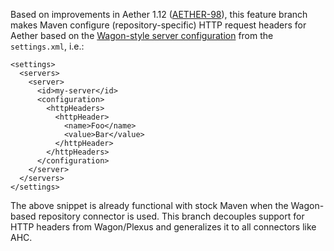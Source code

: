 Based on improvements in Aether 1.12 ([AETHER-98](https://issues.sonatype.org/browse/AETHER-98)), this feature branch
makes Maven configure (repository-specific) HTTP request headers for Aether based on the [Wagon-style server configuration](http://maven.apache.org/guides/mini/guide-http-settings.html#HTTP_Headers)
from the `settings.xml`, i.e.:

    <settings>
      <servers>
        <server>
          <id>my-server</id>
          <configuration>
            <httpHeaders>
              <httpHeader>
                <name>Foo</name>
                <value>Bar</value>
              </httpHeader>
            </httpHeaders>
          </configuration>
        </server>
      </servers>
    </settings>

The above snippet is already functional with stock Maven when the Wagon-based repository connector is used. This branch
decouples support for HTTP headers from Wagon/Plexus and generalizes it to all connectors like AHC.
